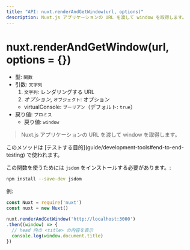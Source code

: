 ```yaml
---
title: "API: nuxt.renderAndGetWindow(url, options)"
description: Nuxt.js アプリケーションの URL を渡して window を取得します。
---
```


# nuxt.renderAndGetWindow(url, options = {})

- 型: `関数`
- 引数: `文字列`
  1. `文字列`: レンダリングする URL
  2. *オプション*, `オブジェクト`: オプション
    - virtualConsole: `ブーリアン`（デフォルト: `true`）
- 戻り値: `プロミス`
  - 戻り値: `window`

> Nuxt.js アプリケーションの URL を渡して window を取得します。

<p class="Alert Alert--info">このメソッドは [テストする目的](guide/development-tools#end-to-end-testing) で使われます。</p>

この関数を使うためには `jsdom` をインストールする必要があります。:

```bash
npm install --save-dev jsdom
```

例:

```js
const Nuxt = require('nuxt')
const nuxt = new Nuxt()

nuxt.renderAndGetWindow('http://localhost:3000')
.then((window) => {
  // head 内の <title> の内容を表示
  console.log(window.document.title)
})
```
